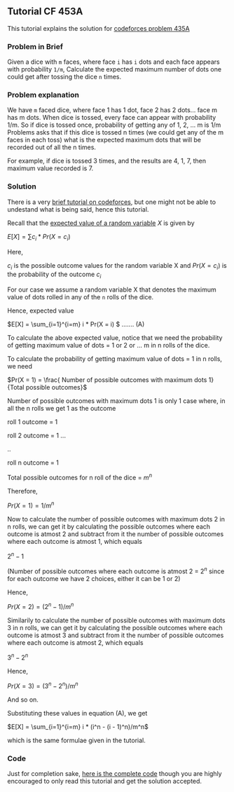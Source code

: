 ## Tutorial CF 453A
This tutorial explains the solution for [codeforces problem 435A](https://codeforces.com/problemset/problem/453/A)

### Problem in Brief

Given a dice with ```m``` faces, where face ```i``` has ```i``` dots and each face appears with probability ```1/m```, Calculate the expected maximum number of dots one could get after tossing the dice ```n``` times.

### Problem explanation

We have ```m``` faced dice, where face 1 has 1 dot, face 2 has 2 dots... face m has m dots.
When dice is tossed, every face can appear with probability 1/m.
So if dice is tossed once, probability of getting any of 1, 2, ... m is 1/m
Problems asks that if this dice is tossed n times (we could get any of the m faces in each toss) what is the expected maximum dots that will be recorded out of all the n times.

For example, if dice is tossed 3 times, and the results are 4, 1, 7, then maximum value recorded is 7.

### Solution
There is a very [brief tutorial on codeforces](https://codeforces.com/blog/entry/13190), but one might not be able to undestand what is being said, hence this tutorial.

Recall that the [expected value of a random variable](https://en.wikipedia.org/wiki/Expected_value) $X$ is given by

$E[X] = \sum c_i*Pr(X = c_i)$

Here,

$c_i$ is the possible outcome values for the random variable X
and $Pr(X = c_i)$ is the probability of the outcome $c_i$ 

For our case we assume a random variable X that denotes the maximum value of dots rolled in any of the ```n``` rolls of the dice.

Hence, expected value

$E[X] = \sum_{i=1}^{i=m} i * Pr(X = i) $ ....... (A)

To calculate the above expected value, notice that we need the probability of getting maximum value of dots = 1 or 2 or ... m in n rolls of the dice.

To calculate the probability of getting maximum value of dots = 1 in n rolls, we need

$Pr(X = 1) = \frac{ Number of possible outcomes with maximum dots 1}{Total possible outcomes}$

Number of possible outcomes with maximum dots 1 is only 1 case where, in all the n rolls we get 1 as the outcome

roll 1 outcome = 1

roll 2 outcome = 1 ...

..

roll n outcome = 1

Total possible outcomes for n roll of the dice = $m^n$

Therefore,

$Pr(X = 1) = 1/m^n$

Now to calculate the number of possible outcomes with maximum dots 2 in n rolls, we can get it by calculating the possible outcomes where each outcome is atmost 2 and subtract from it the number of possible outcomes where each outcome is atmost 1, which equals

$2^n - 1$

(Number of possible outcomes where each outcome is atmost 2 = $2^n$ since for each outcome we have 2 choices, either it can be 1 or 2)

Hence,

$Pr(X = 2) = (2^n - 1)/m^n$

Similarily to calculate the number of possible outcomes with maximum dots 3 in n rolls, we can get it by calculating the possible outcomes where each outcome is atmost 3 and subtract from it the number of possible outcomes where each outcome is atmost 2, which equals

$3^n - 2^n$

Hence,

$Pr(X = 3) = (3^n - 2^n)/m^n$

And so on.

Substituting these values in equation (A), we get

$E[X] = \sum_{i=1}^{i=m} i * (i^n - (i - 1)^n)/m^n$

which is the same formulae given in the tutorial.

### Code

Just for completion sake, [here is the complete code](https://github.com/saucam/code/blob/master/codeforces/practice/453A/pony.cpp) though you are highly encouraged to only read this tutorial and get the solution accepted.